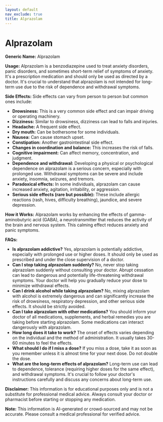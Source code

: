 ```yaml
---
layout: default
nav_exclude: true
title: Alprazolam
---
```


# Alprazolam

**Generic Name:** Alprazolam

**Usage:** Alprazolam is a benzodiazepine used to treat anxiety disorders, panic disorders, and sometimes short-term relief of symptoms of anxiety.  It's a prescription medication and should only be used as directed by a doctor.  It's crucial to understand that alprazolam is not intended for long-term use due to the risk of dependence and withdrawal symptoms.

**Side Effects:**  Side effects can vary from person to person but common ones include:

* **Drowsiness:** This is a very common side effect and can impair driving or operating machinery.
* **Dizziness:** Similar to drowsiness, dizziness can lead to falls and injuries.
* **Headache:**  A frequent side effect.
* **Dry mouth:** Can be bothersome for some individuals.
* **Nausea:**  Can cause stomach upset.
* **Constipation:**  Another gastrointestinal side effect.
* **Changes in coordination and balance:** This increases the risk of falls.
* **Cognitive impairment:**  Can affect memory, concentration, and judgment.
* **Dependence and withdrawal:**  Developing a physical or psychological dependence on alprazolam is a serious concern, especially with prolonged use. Withdrawal symptoms can be severe and include anxiety, insomnia, seizures, and tremors.
* **Paradoxical effects:** In some individuals, alprazolam can cause increased anxiety, agitation, irritability, or aggression.
* **Serious side effects (rare but possible):**  These include allergic reactions (rash, hives, difficulty breathing), jaundice, and severe depression.


**How it Works:** Alprazolam works by enhancing the effects of gamma-aminobutyric acid (GABA), a neurotransmitter that reduces the activity of the brain and nervous system. This calming effect reduces anxiety and panic symptoms.

**FAQs:**

* **Is alprazolam addictive?** Yes, alprazolam is potentially addictive, especially with prolonged use or higher doses.  It should only be used as prescribed and under the close supervision of a doctor.
* **Can I stop taking alprazolam suddenly?** No, never stop taking alprazolam suddenly without consulting your doctor.  Abrupt cessation can lead to dangerous and potentially life-threatening withdrawal symptoms.  Your doctor will help you gradually reduce your dose to minimize withdrawal effects.
* **Can I drink alcohol while taking alprazolam?** No, mixing alprazolam with alcohol is extremely dangerous and can significantly increase the risk of drowsiness, respiratory depression, and other serious side effects.  It should be strictly avoided.
* **Can I take alprazolam with other medications?**  You should inform your doctor of all medications, supplements, and herbal remedies you are taking before starting alprazolam.  Some medications can interact dangerously with alprazolam.
* **How long does it take to work?** The onset of effects varies depending on the individual and the method of administration.  It usually takes 30-60 minutes to feel the effects.
* **What should I do if I miss a dose?** If you miss a dose, take it as soon as you remember unless it is almost time for your next dose.  Do not double the dose.
* **What are the long-term effects of alprazolam?** Long-term use can lead to dependence, tolerance (requiring higher doses for the same effect), and withdrawal symptoms.  It's crucial to follow your doctor's instructions carefully and discuss any concerns about long-term use.


**Disclaimer:** This information is for educational purposes only and is not a substitute for professional medical advice. Always consult your doctor or pharmacist before starting or stopping any medication.


**Note:** This information is AI-generated or crowd-sourced and may not be accurate. Please consult a medical professional for verified advice.